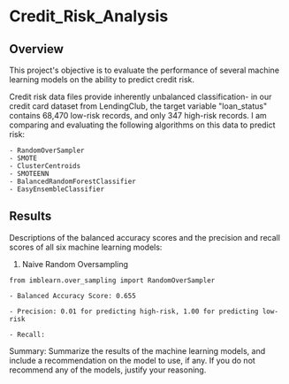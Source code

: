 # Credit_Risk_Analysis


## Overview
This project's objective is to evaluate the performance of several machine learning models on the ability to predict credit risk.

Credit risk data files provide inherently unbalanced classification- in our credit card dataset from LendingClub, the target variable "loan_status" contains 68,470 low-risk records, and only 347 high-risk records. I am comparing and evaluating the following algorithms on this data to predict risk:

    - RandomOverSampler
    - SMOTE
    - ClusterCentroids
    - SMOTEENN
    - BalancedRandomForestClassifier
    - EasyEnsembleClassifier

## Results

Descriptions of the balanced accuracy scores and the precision and recall scores of all six machine learning models:

1. Naive Random Oversampling

  ``from imblearn.over_sampling import RandomOverSampler``

    - Balanced Accuracy Score: 0.655

    - Precision: 0.01 for predicting high-risk, 1.00 for predicting low-risk

    - Recall: 



Summary: Summarize the results of the machine learning models, and include a recommendation on the model to use, if any. If you do not recommend any of the models, justify your reasoning.